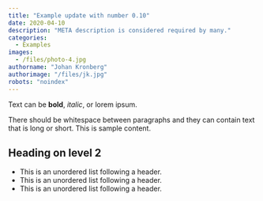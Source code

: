 ```yaml
---
title: "Example update with number 0.10"
date: 2020-04-10
description: "META description is considered required by many."
categories:
  - Examples
images:
  - /files/photo-4.jpg
authorname: "Johan Kronberg"
authorimage: "/files/jk.jpg"
robots: "noindex"
---
```


Text can be **bold**, _italic_, or lorem ipsum.
<!--more-->
There should be whitespace between paragraphs and they can contain text that is long or short. This is sample content.

## Heading on level 2

* This is an unordered list following a header.
* This is an unordered list following a header.
* This is an unordered list following a header.
